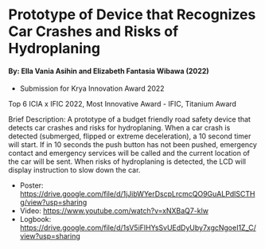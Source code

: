 # Prototype of Device that Recognizes Car Crashes and Risks of Hydroplaning
#### By: Ella Vania Asihin and Elizabeth Fantasia Wibawa (2022) 

- Submission for Krya Innovation Award 2022

Top 6 ICIA x IFIC 2022, Most Innovative Award - IFIC, Titanium Award

Brief Description: A prototype of a budget friendly road safety device that detects car crashes and risks for hydroplaning. When a car crash is detected (submerged, flipped or extreme deceleration), a 10 second timer will start. If in 10 seconds the push button has not been pushed, emergency contact and emergency services will be called and the current location of the car will be sent. When risks of hydroplaning is detected, the LCD will display instruction to slow down the car.

- Poster: https://drive.google.com/file/d/1jJibWYerDscpLrcmcQO9GuALPdlSCTHg/view?usp=sharing
- Video: https://www.youtube.com/watch?v=xNXBaQ7-klw
- Logbook: https://drive.google.com/file/d/1sV5iFlHYsSvUEdDyUby7xgcNgoeI1Z_C/view?usp=sharing
